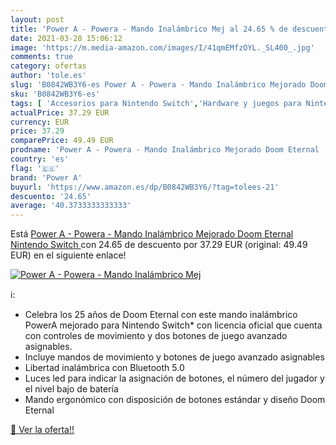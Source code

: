```yaml
---
layout: post
title: 'Power A - Powera - Mando Inalámbrico Mej al 24.65 % de descuento'
date: 2021-03-28 15:06:12
image: 'https://m.media-amazon.com/images/I/41qmEMfzOYL._SL400_.jpg'
comments: true
category: ofertas
author: 'tole.es'
slug: 'B0842WB3Y6-es Power A - Powera - Mando Inalámbrico Mejorado Doom Eternal...'
sku: 'B0842WB3Y6-es'
tags: [ 'Accesorios para Nintendo Switch','Hardware y juegos para Nintendo Switch','Mandos para Nintendo Switch','Videojuegos','nintendo','power a', ]
actualPrice: 37.29 EUR
currency: EUR
price: 37.29
comparePrice: 49.49 EUR
prodname: 'Power A - Powera - Mando Inalámbrico Mejorado Doom Eternal  Nintendo Switch '
country: 'es'
flag: '🇪🇸'
brand: 'Power A'
buyurl: 'https://www.amazon.es/dp/B0842WB3Y6/?tag=tolees-21'
descuento: '24.65'
average: '40.3733333333333'
---
```


Está [Power A - Powera - Mando Inalámbrico Mejorado Doom Eternal  Nintendo Switch ](https://www.amazon.es/dp/B0842WB3Y6/?tag=tolees-21) con 24.65 de descuento por 37.29 EUR (original: 49.49 EUR) en el siguiente enlace!

[![Power A - Powera - Mando Inalámbrico Mej](https://m.media-amazon.com/images/I/41qmEMfzOYL._SL400_.jpg)](https://www.amazon.es/dp/B0842WB3Y6/?tag=tolees-21)

ℹ️:

- Celebra los 25 años de Doom Eternal con este mando inalámbrico PowerA mejorado para Nintendo Switch* con licencia oficial que cuenta con controles de movimiento y dos botones de juego avanzado asignables.
- Incluye mandos de movimiento y botones de juego avanzado asignables
- Libertad inalámbrica con Bluetooth 5.0
- Luces led para indicar la asignación de botones, el número del jugador y el nivel bajo de batería
- Mando ergonómico con disposición de botones estándar y diseño Doom Eternal

[🛒 Ver la oferta!!](https://www.amazon.es/dp/B0842WB3Y6/?tag=tolees-21)
